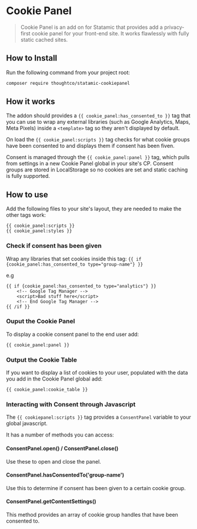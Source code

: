 # Cookie Panel

> Cookie Panel is an add on for Statamic that provides add a privacy-first cookie panel for your front-end site. It works flawlessly with fully static cached sites.


## How to Install

Run the following command from your project root:

```bash
composer require thoughtco/statamic-cookiepanel
```

## How it works

The addon should provides a `{{ cookie_panel:has_consented_to }}` tag that you can use to wrap any external libraries (such as Google Analytics, Maps, Meta Pixels) inside a `<template>` tag so they aren't displayed by default.

On load the `{{ cookie_panel:scripts }}` tag checks for what cookie groups have been consented to and displays them if consent has been fiven. 

Consent is managed through the `{{ cookie_panel:panel }}` tag, which pulls from settings in a new Cookie Panel global in your site's CP. Consent groups are stored in LocalStorage so no cookies are set and static caching is fully supported.


## How to use

Add the following files to your site's layout, they are needed to make the other tags work:

```antlers
{{ cookie_panel:scripts }}
{{ cookie_panel:styles }}
```

### Check if consent has been given
Wrap any libraries that set cookies inside this tag:
`{{ if {cookie_panel:has_consented_to type="group-name"} }}`

e.g 

```
{{ if {cookie_panel:has_consented_to type="analytics"} }}
	<!-- Google Tag Manager -->
	<script>Bad stuff here</script>
	<!-- End Google Tag Manager -->		
{{ /if }}
```

### Ouput the Cookie Panel
To display a cookie consent panel to the end user add:
```
{{ cookie_panel:panel }}

```

### Output the Cookie Table
If you want to display a list of cookies to your user, populated with the data you add in the Cookie Panel global add:

```
{{ cookie_panel:cookie_table }}
```


### Interacting with Consent through Javascript
The `{{ cookiepanel:scripts }}` tag provides a `ConsentPanel` variable to your global javascript.

It has a number of methods you can access:

#### ConsentPanel.open() / ConsentPanel.close()
Use these to open and close the panel.

#### ConsentPanel.hasConsentedTo('group-name')
Use this to determine if consent has been given to a certain cookie group.

#### ConsentPanel.getContentSettings()
This method provides an array of cookie group handles that have been consented to.

